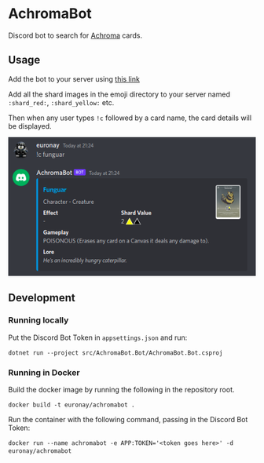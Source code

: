 # AchromaBot
Discord bot to search for [Achroma](https://www.achroma.cards/) cards.

## Usage 

Add the bot to your server using [this link](https://discord.com/api/oauth2/authorize?client_id=1024648820119838771&permissions=0&scope=bot)

Add all the shard images in the emoji directory to your server named `:shard_red:`, `:shard_yellow:` etc.

Then when any user types `!c` followed by a card name, the card details will be displayed.

![](example.png)

## Development

### Running locally

Put the Discord Bot Token in `appsettings.json` and run:
```
dotnet run --project src/AchromaBot.Bot/AchromaBot.Bot.csproj 
```

### Running in Docker 

Build the docker image by running the following in the repository root.
```
docker build -t euronay/achromabot .
```

Run the container with the following command, passing in the Discord Bot Token:
```
docker run --name achromabot -e APP:TOKEN='<token goes here>' -d euronay/achromabot
```